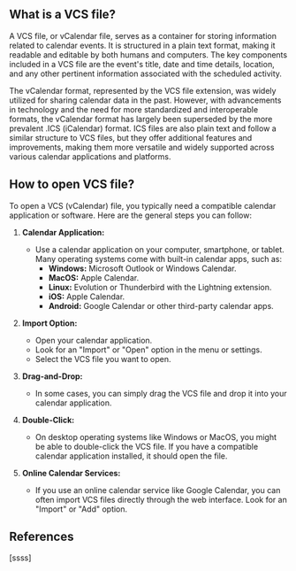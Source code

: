 ## What is a VCS file?

A VCS file, or vCalendar file, serves as a container for storing information related to calendar events. It is structured in a plain text format, making it readable and editable by both humans and computers. The key components included in a VCS file are the event's title, date and time details, location, and any other pertinent information associated with the scheduled activity.

The vCalendar format, represented by the VCS file extension, was widely utilized for sharing calendar data in the past. However, with advancements in technology and the need for more standardized and interoperable formats, the vCalendar format has largely been superseded by the more prevalent .ICS (iCalendar) format. ICS files are also plain text and follow a similar structure to VCS files, but they offer additional features and improvements, making them more versatile and widely supported across various calendar applications and platforms.

## How to open VCS file?

To open a VCS (vCalendar) file, you typically need a compatible calendar application or software. Here are the general steps you can follow:

1.  **Calendar Application:**
    
    -   Use a calendar application on your computer, smartphone, or tablet. Many operating systems come with built-in calendar apps, such as:
        -   **Windows:** Microsoft Outlook or Windows Calendar.
        -   **MacOS:** Apple Calendar.
        -   **Linux:** Evolution or Thunderbird with the Lightning extension.
        -   **iOS:** Apple Calendar.
        -   **Android:** Google Calendar or other third-party calendar apps.
2.  **Import Option:**
    
    -   Open your calendar application.
    -   Look for an "Import" or "Open" option in the menu or settings.
    -   Select the VCS file you want to open.
3.  **Drag-and-Drop:**
    
    -   In some cases, you can simply drag the VCS file and drop it into your calendar application.
4.  **Double-Click:**
    
    -   On desktop operating systems like Windows or MacOS, you might be able to double-click the VCS file. If you have a compatible calendar application installed, it should open the file.
5.  **Online Calendar Services:**
    
    -   If you use an online calendar service like Google Calendar, you can often import VCS files directly through the web interface. Look for an "Import" or "Add" option.

## References
[ssss]
